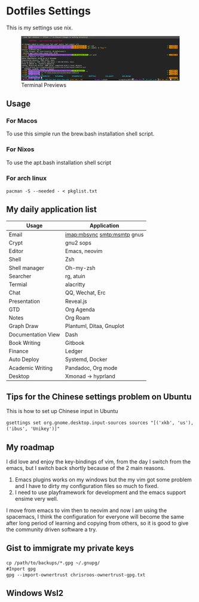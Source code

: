 # Dotfiles Settings

This is my settings use nix.

<figure id="fig:1">
<img src="./previews/terminal.png" />
<figcaption>Terminal Previews</figcaption>
</figure>

## Usage

### For Macos

To use this simple run the brew.bash installation shell script.

### For Nixos

To use the apt.bash installation shell script

### For arch linux

``` shell
pacman -S --needed - < pkglist.txt
```

## My daily application list

| Usage              | Application                     |
|--------------------|---------------------------------|
| Email              | <imap:mbsync> <smtp:msmtp> gnus |
| Crypt              | gnu2 sops                       |
| Editor             | Emacs, neovim                   |
| Shell              | Zsh                             |
| Shell manager      | Oh-my-zsh                       |
| Searcher           | rg, atuin                       |
| Termial            | alacritty                       |
| Chat               | QQ, Wechat, Erc                 |
| Presentation       | Reveal.js                       |
| GTD                | Org Agenda                      |
| Notes              | Org Roam                        |
| Graph Draw         | Plantuml, Ditaa, Gnuplot        |
| Documentation View | Dash                            |
| Book Writing       | Gitbook                         |
| Finance            | Ledger                          |
| Auto Deploy        | Systemd, Docker                 |
| Academic Writing   | Pandadoc, Org mode              |
| Desktop            | Xmonad -\> hyprland             |

## Tips for the Chinese settings problem on Ubuntu

This is how to set up Chinese input in Ubuntu

``` shell
gsettings set org.gnome.desktop.input-sources sources "[('xkb', 'us'), ('ibus', 'Unikey')]"
```

## My roadmap

I did love and enjoy the key-bindings of vim, from the day I switch from
the emacs, but I switch back shortly because of the 2 main reasons.

1.  Emacs plugins works on my windows but the my vim got some problem
    and I have to dirty my configuration files so much to fixed.
2.  I need to use playframework for development and the emacs support
    ensime very well.

I move from emacs to vim then to neovim and now I am using the
spacemacs, I think the configuration for everyone will become the same
after long period of learning and copying from others, so it is good to
give the community driven software a try.

## Gist to immigrate my private keys

``` shell
cp /path/to/backups/*.gpg ~/.gnupg/
#Inport gpg
gpg --import-ownertrust chrisroos-ownertrust-gpg.txt
```


## Windows Wsl2
